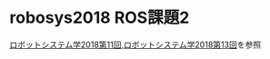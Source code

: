 # robosys2018 ROS課題2

[ロボットシステム学2018第11回](https://github.com/ryuichiueda/robosys2018/blob/master/11.md),[ロボットシステム学2018第13回](https://github.com/ryuichiueda/robosys2018/blob/master/13.md)を参照

